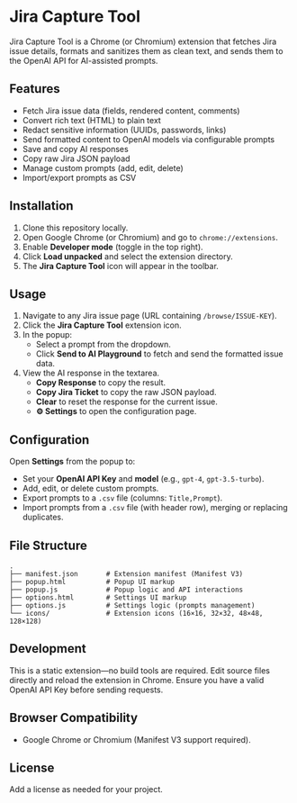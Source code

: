 # Jira Capture Tool

Jira Capture Tool is a Chrome (or Chromium) extension that fetches Jira issue details, formats and sanitizes them as clean text, and sends them to the OpenAI API for AI-assisted prompts.

## Features
- Fetch Jira issue data (fields, rendered content, comments)
- Convert rich text (HTML) to plain text
- Redact sensitive information (UUIDs, passwords, links)
- Send formatted content to OpenAI models via configurable prompts
- Save and copy AI responses
- Copy raw Jira JSON payload
- Manage custom prompts (add, edit, delete)
- Import/export prompts as CSV

## Installation
1. Clone this repository locally.
2. Open Google Chrome (or Chromium) and go to `chrome://extensions`.
3. Enable **Developer mode** (toggle in the top right).
4. Click **Load unpacked** and select the extension directory.
5. The **Jira Capture Tool** icon will appear in the toolbar.

## Usage
1. Navigate to any Jira issue page (URL containing `/browse/ISSUE-KEY`).
2. Click the **Jira Capture Tool** extension icon.
3. In the popup:
   - Select a prompt from the dropdown.
   - Click **Send to AI Playground** to fetch and send the formatted issue data.
4. View the AI response in the textarea.
   - **Copy Response** to copy the result.
   - **Copy Jira Ticket** to copy the raw JSON payload.
   - **Clear** to reset the response for the current issue.
   - **⚙️ Settings** to open the configuration page.

## Configuration
Open **Settings** from the popup to:
- Set your **OpenAI API Key** and **model** (e.g., `gpt-4`, `gpt-3.5-turbo`).
- Add, edit, or delete custom prompts.
- Export prompts to a `.csv` file (columns: `Title,Prompt`).
- Import prompts from a `.csv` file (with header row), merging or replacing duplicates.

## File Structure
```
.
├── manifest.json       # Extension manifest (Manifest V3)
├── popup.html          # Popup UI markup
├── popup.js            # Popup logic and API interactions
├── options.html        # Settings UI markup
├── options.js          # Settings logic (prompts management)
└── icons/              # Extension icons (16×16, 32×32, 48×48, 128×128)
```

## Development
This is a static extension—no build tools are required.
Edit source files directly and reload the extension in Chrome.
Ensure you have a valid OpenAI API Key before sending requests.

## Browser Compatibility
- Google Chrome or Chromium (Manifest V3 support required).

## License
Add a license as needed for your project.

